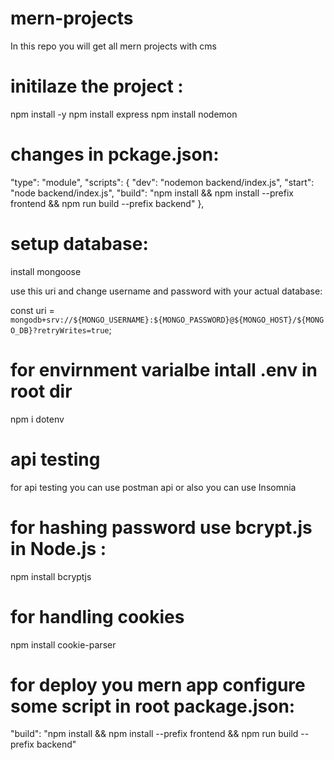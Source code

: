 # mern-projects
In this repo you will get all mern projects with cms


# initilaze the project :
   
   npm install -y 
   npm install express
   npm install nodemon

# changes in pckage.json:

"type": "module",
"scripts": {
    "dev": "nodemon backend/index.js",
    "start": "node backend/index.js",
    "build": "npm install && npm install --prefix frontend && npm run build --prefix backend"
  },


# setup database:

install mongoose

use this uri and change username and password with your actual database:

const uri = `mongodb+srv://${MONGO_USERNAME}:${MONGO_PASSWORD}@${MONGO_HOST}/${MONGO_DB}?retryWrites=true`;

# for envirnment varialbe intall .env in root dir

npm i dotenv

# api testing 

for api testing you can use postman api or also you can use Insomnia

# for hashing password use bcrypt.js in Node.js :

npm install bcryptjs

# for handling cookies

npm install cookie-parser

# for deploy you mern app configure some script in root package.json:

"build": "npm install && npm install --prefix frontend && npm run build --prefix backend"




